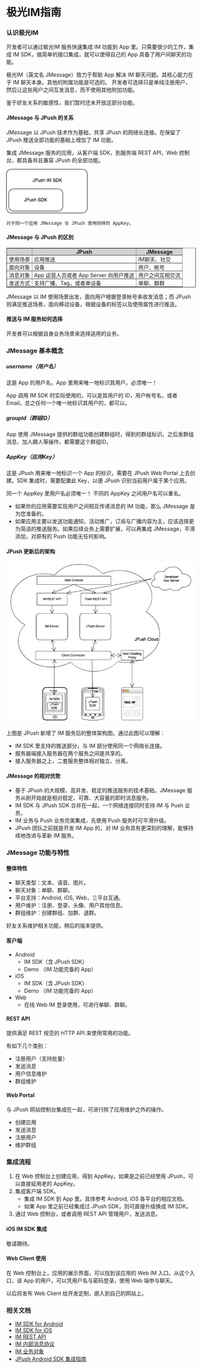 # 极光IM指南

### 认识极光IM

开发者可以通过极光IM 服务快速集成 IM 功能到 App 里。只需要很少的工作，集成 IM SDK，做简单的接口集成，就可以使得自己的 App 具备了用户间聊天的功能。

极光IM（英文名 JMessage）致力于帮助 App 解决 IM 聊天问题。其核心能力在于 IM 聊天本身。其他的附属功能是可选的。 开发者可选择只是单纯注册用户，然后让这些用户之间互发消息，而不使用其他附加功能。

鉴于好友关系的敏感性，我们暂时还未开放这部分功能。

#### JMessage 与 JPush 的关系

JMessage 以 JPush 技术作为基础，共享 JPush 的网络长连接。在保留了 JPush 推送全部功能的基础上增加了 IM 功能。 

集成 JMessage 服务的应用，从客户端 SDK，到服务端 REST API，Web 控制台，都具备并且兼容 JPush 的全部功能。

![im_sdk_and_jpush](image/jmessage_jpush_sdk.png)

	对于同一个应用 JMessage 与 JPush 使用同样的 AppKey。

#### JMessage 与 JPush 的区别

<div class="table-d" align="center" >
  <table border="1" style="width=100%">
   <thead>
    <tr  bgcolor="#D3D3D3" >
      <th style="padding: 0 5px;" > </th>
      <th style="padding: 0 5px;" >JPush</th>
      <th style="padding: 0 5px;" >JMessage</th>
    </tr>
   </thead>
   <tbody>
    <tr>
      <td style="padding: 0 5px;">使用场景</td>
      <td style="padding: 0 5px;">应用推送</td>
      <td style="padding: 0 5px;">IM聊天、社交 </td>
    </tr>
    <tr >
      <td style="padding: 0 5px;">面向对象</td>
      <td style="padding: 0 5px;">设备</td>
      <td style="padding: 0 5px;">用户、帐号</td>
    </tr>
    <tr >
      <td style="padding: 0 5px;">消息对象</td>
      <td style="padding: 0 5px;">App 运营人员或者 App Server 向用户推送</td>
      <td style="padding: 0 5px;">用户之间互相交流</td>
    </tr>
    <tr >
      <td style="padding: 0 5px;">发送方式</td>
      <td style="padding: 0 5px;">支持广播、Tag，或者单设备 </td>
      <td style="padding: 0 5px;">单聊、群群 </td>
    </tr>
  </table>
</div>

 
JMessage 以 IM 使用场景出发，面向用户根据登录帐号来收发消息；而 JPush 则满足推送场景，面向移动设备，根据设备的标签以及使用属性进行推送。

#### 推送与 IM 服务如何选择

开发者可以根据自身业务场景来选择适用的业务。


### JMessage 基本概念

##### username（用户名）

这是 App 的用户名，App 里用来唯一地标识其用户。必须唯一！

App 调用 IM SDK 时实际使用的，可以是其用户的 ID，用户帐号名，或者 Email，总之任何一个唯一地标识其用户的，都可以。

##### groupId（群组ID）

App 使用 JMessage 提供的群组功能创建群组时，得到的群组标识。之后发群组消息、加人踢人等操作，都需要这个群组ID。

##### AppKey（应用Key）

这是 JPush 用来唯一地标识一个 App 的标识，需要在 JPush Web Portal 上去创建。SDK 集成时，需要配置此 Key，以便 JPush 识别当前用户属于某个应用。

同一个 AppKey 里用户名必须唯一！ 不同的 AppKey 之间用户名可以重名。


* 如果你的应用需要实现用户之间相互传递消息的 IM 功能，那么 JMessage 是为您准备的。
* 如果应用主要以发送功能通知，活动推广，订阅与广播内容为主，应该选择更为简洁的推送服务。如果后续业务上需要扩展，可以再集成 JMessage，平滑添加，对原有的 Push 功能无任何影响。

#### JPush 更新后的架构

![jpush_im_architecture](image/jmessage_architecture.png)

上图是 JPush 新增了 IM 服务后的整体架构图。通过此图可以理解：

+ IM SDK 里支持的推送部分，与 IM 部分使用同一个网络长连接。
+ 服务器端接入服务器在两个服务之间是共享的。
+ 接入服务器之上，二套服务整体相对独立、分离。

#### JMessage 的相对优势

+ 基于 JPush 的大规模、高并发、稳定的推送服务的技术基础，JMessage 服务从刚开始就是相对稳定、可靠、大容量的即时消息服务。
+ IM SDK 与 JPush SDK 合并在一起，一个网络连接同时支持 IM 与 Push 业务。
+ IM 业务与 Push 业务完美集成，先使用 Push 服务时可平滑升级。
+ JPush 团队之前就是开发 IM App 的，对 IM 业务具有更深刻的理解，能够持续地改进与革新 IM 服务。


### JMessage 功能与特性

#### 整体特性

+ 聊天类型：文本、语音、图片。
+ 聊天对象：单聊、群聊。
+ 平台支持：Android, iOS, Web，三平台互通。
+ 用户维护：注册、登录、头像、用户其他信息。
+ 群组维护：创建群组、加群、退群。

好友关系维护相关功能，稍后的版本提供。

#### 客户端

+ Android 
	+ IM SDK（含 JPush SDK）
	+ Demo （IM 功能完备的 App）
+ iOS 
	+ IM SDK（含 JPush SDK）
	+ Demo （IM 功能完备的 App）
+ Web
	+ 在线 Web IM 登录使用，可进行单聊、群聊。

#### REST API

提供满足 REST 规范的 HTTP API 来使用常用的功能。

有如下几个类别：

+ 注册用户（支持批量）
+ 发送消息
+ 用户信息维护
+ 群组维护

#### Web Portal

与 JPush 网站控制台集成在一起，可进行除了应用维护之外的操作。

+ 创建应用
+ 发送消息
+ 注册用户
+ 维护群组


### 集成流程

1. 在 Web 控制台上创建应用，得到 AppKey。如果是之前已经使用 JPush，可以直接延用老的 AppKey。
2. 集成客户端 SDK。
	+ 集成 IM SDK 到 App 里。具体参考 Android, iOS 各平台的相应文档。
	+ 如果 App 里之前已经集成过 JPush SDK，则可直接升级换成 IM SDK。
3. 通过 Web 控制台，或者调用 REST API 管理用户，发送消息。


#### iOS IM SDK 集成

敬请期待。

#### Web Client 使用

在 Web 控制台上，应用的展示界面，可以找到该应用的 Web IM 入口。从这个入口，该 App 的用户，可以凭用户名与密码登录，使用 Web 端参与聊天。

以后将发布 Web Client 给开发定制，嵌入到自己的网站上。

### 相关文档

+ [IM SDK for Android](../../client/im_sdk_android/)
+ [IM SDK for iOS](../../client/im_sdk_ios/)
+ [IM REST API](../../server/rest_api_im/)
+ [IM 内部消息协议](../../advanced/im_message_protocol/)
+ [IM 业务对象](../../advanced/im_objects/)
+ [JPush Android SDK 集成指南](../../guideline/android_guide/)


